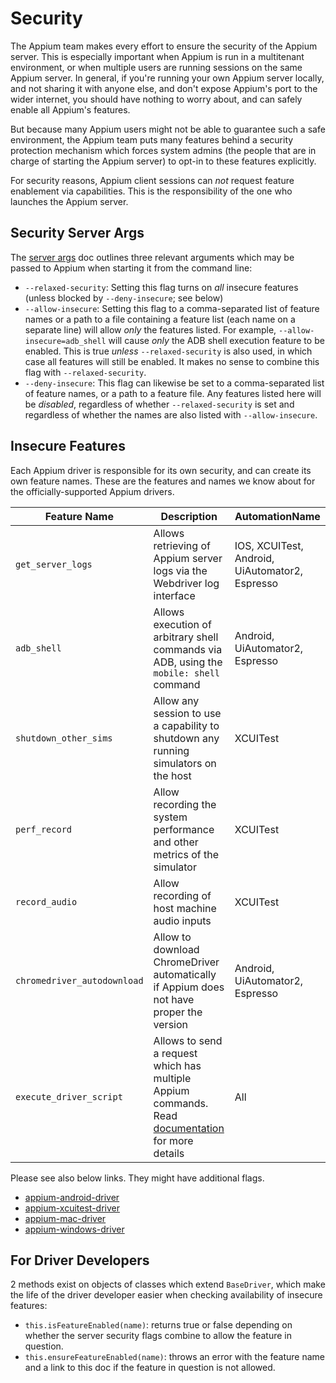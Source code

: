 # Security

The Appium team makes every effort to ensure the security of the Appium server. This is especially important when Appium is run in a multitenant environment, or when multiple users are running sessions on the same Appium server. In general, if you're running your own Appium server locally, and not sharing it with anyone else, and don't expose Appium's port to the wider internet, you should have nothing to worry about, and can safely enable all Appium's features.

But because many Appium users might not be able to guarantee such a safe environment, the Appium team puts many features behind a security protection mechanism which forces system admins (the people that are in charge of starting the Appium server) to opt-in to these features explicitly.

For security reasons, Appium client sessions can _not_ request feature enablement via capabilities. This is the responsibility of the one who launches the Appium server.

## Security Server Args

The [server args](/docs/en/writing-running-appium/server-args.md) doc outlines three relevant arguments which may be passed to Appium when starting it from the command line:

* `--relaxed-security`: Setting this flag turns on _all_ insecure features (unless blocked by `--deny-insecure`; see below)
* `--allow-insecure`: Setting this flag to a comma-separated list of feature names or a path to a file containing a feature list (each name on a separate line) will allow _only_ the features listed. For example, `--allow-insecure=adb_shell` will cause _only_ the ADB shell execution feature to be enabled. This is true _unless_ `--relaxed-security` is also used, in which case all features will still be enabled. It makes no sense to combine this flag with `--relaxed-security`.
* `--deny-insecure`: This flag can likewise be set to a comma-separated list of feature names, or a path to a feature file. Any features listed here will be _disabled_, regardless of whether `--relaxed-security` is set and regardless of whether the names are also listed with `--allow-insecure`.

## Insecure Features

Each Appium driver is responsible for its own security, and can create its own feature names. These are the features and names we know about for the officially-supported Appium drivers.

|Feature Name|Description|AutomationName|
|------------|-----------|-------|
|`get_server_logs`|Allows retrieving of Appium server logs via the Webdriver log interface|IOS, XCUITest, Android, UiAutomator2, Espresso|
|`adb_shell`|Allows execution of arbitrary shell commands via ADB, using the `mobile: shell` command|Android, UiAutomator2, Espresso|
|`shutdown_other_sims`|Allow any session to use a capability to shutdown any running simulators on the host|XCUITest|
|`perf_record`|Allow recording the system performance and other metrics of the simulator|XCUITest|
|`record_audio`|Allow recording of host machine audio inputs|XCUITest|
|`chromedriver_autodownload`|Allow to download ChromeDriver automatically if Appium does not have proper the version |Android, UiAutomator2, Espresso|
|`execute_driver_script`| Allows to send a request which has multiple Appium commands. Read [documentation](https://github.com/appium/appium/blob/master/docs/en/commands/session/execute-driver.md) for more details|All|

Please see also below links. They might have additional flags.

- [appium-android-driver](https://github.com/appium/appium-android-driver#opt-in-features-with-security-risk)
- [appium-xcuitest-driver](https://github.com/appium/appium-xcuitest-driver#opt-in-features-with-security-risk)
- [appium-mac-driver](https://github.com/appium/appium-mac-driver#opt-in-features-with-security-risk)
- [appium-windows-driver](https://github.com/appium/appium-windows-driver#power-shell-commands-execution)

## For Driver Developers

2 methods exist on objects of classes which extend `BaseDriver`, which make the life of the driver developer easier when checking availability of insecure features:

* `this.isFeatureEnabled(name)`: returns true or false depending on whether the server security flags combine to allow the feature in question.
* `this.ensureFeatureEnabled(name)`: throws an error with the feature name and a link to this doc if the feature in question is not allowed.
